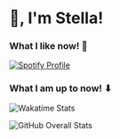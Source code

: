 # 👋, I'm Stella!

### What I like now! 🎵
[![Spotify Profile](https://spotify-github-profile.kittinanx.com/api/view?uid=nnar1agv954e81ua6w4gqrdwi&cover_image=true&theme=default&show_offline=false&background_color=121212&interchange=true&bar_color=ff80ff&bar_color_cover=false)](https://github.com/kittinan/spotify-github-profile) 

### What I am up to now! ⬇
![Wakatime Stats](https://github-readme-stats.vercel.app/api/wakatime?username=lilacstella&layout=compact&custom_title=Time%20spent%20on%20languages)

![GitHub Overall Stats](https://github-readme-stats.vercel.app/api?username=lilacstella&show_icons=true&hide_rank=true&include_all_commits=true) 
